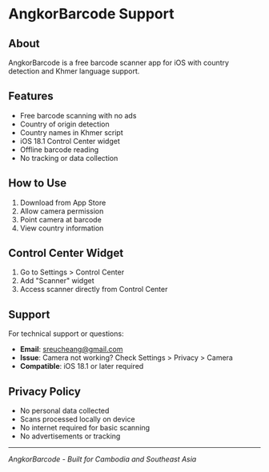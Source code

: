 # AngkorBarcode Support

## About
AngkorBarcode is a free barcode scanner app for iOS with country detection and Khmer language support.

## Features
- Free barcode scanning with no ads
- Country of origin detection  
- Country names in Khmer script
- iOS 18.1 Control Center widget
- Offline barcode reading
- No tracking or data collection

## How to Use
1. Download from App Store
2. Allow camera permission
3. Point camera at barcode
4. View country information

## Control Center Widget
1. Go to Settings > Control Center
2. Add "Scanner" widget
3. Access scanner directly from Control Center

## Support
For technical support or questions:
- **Email**: sreucheang@gmail.com
- **Issue**: Camera not working? Check Settings > Privacy > Camera
- **Compatible**: iOS 18.1 or later required

## Privacy Policy
- No personal data collected
- Scans processed locally on device
- No internet required for basic scanning
- No advertisements or tracking

---
*AngkorBarcode - Built for Cambodia and Southeast Asia*

